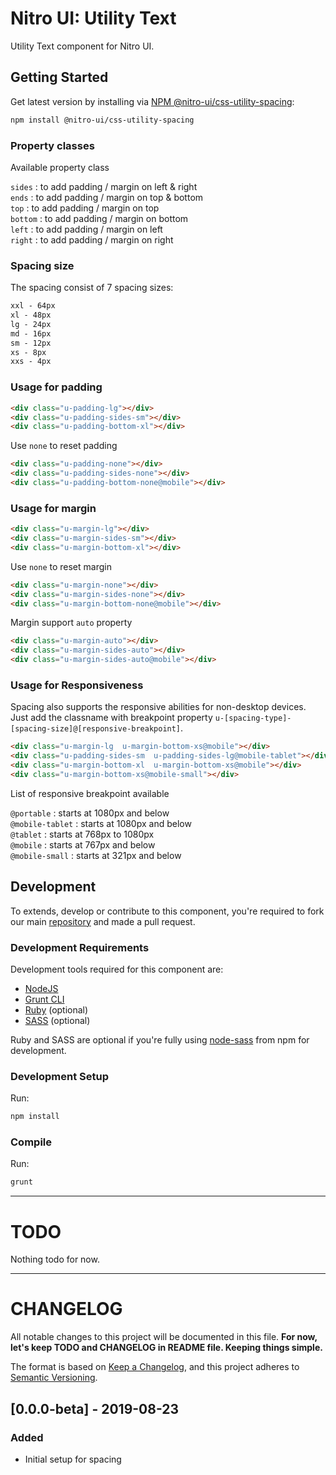 # Nitro UI: Utility Text

Utility Text component for Nitro UI.

## Getting Started

Get latest version by installing via [NPM @nitro-ui/css-utility-spacing](https://www.npmjs.com/package/@nitro-ui/css-utility-spacing):

```sh
npm install @nitro-ui/css-utility-spacing
```


### Property classes

Available property class

`sides` : to add padding / margin on left & right<br/>
`ends` : to add padding / margin on top & bottom<br/>
`top` : to add padding / margin on top<br/>
`bottom` : to add padding / margin on bottom<br/>
`left` : to add padding / margin on left<br/>
`right` : to add padding / margin on right<br/>

### Spacing size

The spacing consist of 7 spacing sizes:

```html
xxl - 64px
xl - 48px
lg - 24px
md - 16px
sm - 12px
xs - 8px
xxs - 4px
```

### Usage for padding

```html
<div class="u-padding-lg"></div>
<div class="u-padding-sides-sm"></div>
<div class="u-padding-bottom-xl"></div>
```

Use `none` to reset padding
```html
<div class="u-padding-none"></div>
<div class="u-padding-sides-none"></div>
<div class="u-padding-bottom-none@mobile"></div>
```


### Usage for margin

```html
<div class="u-margin-lg"></div>
<div class="u-margin-sides-sm"></div>
<div class="u-margin-bottom-xl"></div>
```

Use `none` to reset margin
```html
<div class="u-margin-none"></div>
<div class="u-margin-sides-none"></div>
<div class="u-margin-bottom-none@mobile"></div>
```

Margin support `auto` property
```html
<div class="u-margin-auto"></div>
<div class="u-margin-sides-auto"></div>
<div class="u-margin-sides-auto@mobile"></div>
```

### Usage for Responsiveness

Spacing also supports the responsive abilities for non-desktop devices. Just add the classname with breakpoint property `u-[spacing-type]-[spacing-size]@[responsive-breakpoint]`.

```html
<div class="u-margin-lg  u-margin-bottom-xs@mobile"></div>
<div class="u-padding-sides-sm  u-padding-sides-lg@mobile-tablet"></div>
<div class="u-margin-bottom-xl  u-margin-bottom-xs@mobile"></div>
<div class="u-margin-bottom-xs@mobile-small"></div>
```

List of responsive breakpoint available


`@portable`     : starts at 1080px and below <br/>
`@mobile-tablet` : starts at 1080px and below <br/>
`@tablet` : starts at 768px to 1080px<br/>
`@mobile` : starts at 767px and below<br/>
`@mobile-small` : starts at 321px and below<br/>

## Development

To extends, develop or contribute to this component, you're required to fork our main [repository](https://github.com/icarasia-engineering/nitro-ui) and made a pull request.

### Development Requirements

Development tools required for this component are:

- [NodeJS](https://nodejs.org/en/)
- [Grunt CLI](https://gruntjs.com)
- [Ruby](https://www.ruby-lang.org/en/) (optional)
- [SASS](https://sass-lang.com) (optional)

Ruby and SASS are optional if you're fully using [node-sass](https://github.com/sass/node-sass) from npm for development.

### Development Setup

Run:

```sh
npm install
```

### Compile

Run:

```sh
grunt
```
---

# TODO

Nothing todo for now.

---

# CHANGELOG

All notable changes to this project will be documented in this file. **For now, let's keep TODO and CHANGELOG in README file. Keeping things simple.**

The format is based on [Keep a Changelog](https://keepachangelog.com/en/1.0.0/),
and this project adheres to [Semantic Versioning](https://semver.org/spec/v2.0.0.html).

## [0.0.0-beta] - 2019-08-23
### Added
- Initial setup for spacing
